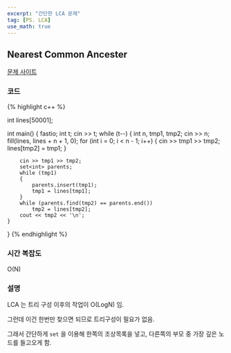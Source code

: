 ```yaml
---
excerpt: "간단한 LCA 문제"
tag: [PS. LCA]
use_math: true
---
```

## Nearest Common Ancester

[문제 사이트](https://www.acmicpc.net/problem/3584)

### 코드

{% highlight c++ %}

int lines[50001];

int main()
{
	fastio;
	int t;
	cin >> t;
	while (t--)
	{
		int n, tmp1, tmp2;
		cin >> n;
		fill(lines, lines + n + 1, 0);
		for (int i = 0; i < n - 1; i++)
		{
			cin >> tmp1 >> tmp2;
			lines[tmp2] = tmp1;
		}

		cin >> tmp1 >> tmp2;
		set<int> parents;
		while (tmp1)
		{
			parents.insert(tmp1);
			tmp1 = lines[tmp1];
		}
		while (parents.find(tmp2) == parents.end())
			tmp2 = lines[tmp2];
		cout << tmp2 << '\n';
	}
}
{% endhighlight %}

### 시간 복잡도

O(N)

### 설명

LCA 는 트리 구성 이후의 작업이 O(LogN) 임.

그런데 이건 한번만 찾으면 되므로 트리구성이 필요가 없음.

그래서 간단하게 ```set``` 을 이용해 한쪽의 조상목록을 넣고, 다른쪽의 부모 중 가장 깊은 노드를 들고오게 함.
